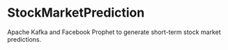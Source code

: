 # StockMarketPrediction
Apache Kafka and Facebook Prophet to generate short-term stock market predictions.
